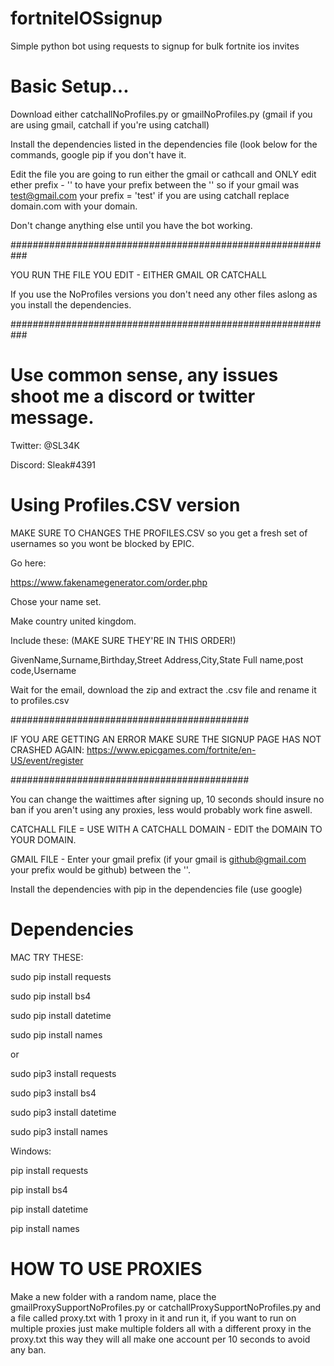 # fortniteIOSsignup
Simple python bot using requests to signup for bulk fortnite ios invites


# Basic Setup...

Download either catchallNoProfiles.py or gmailNoProfiles.py (gmail if you are using gmail, catchall if you're using catchall)

Install the dependencies listed in the dependencies file (look below for the commands, google pip if you don't have it.

Edit the file you are going to run either the gmail or cathcall and ONLY edit ether prefix - '' to have your prefix between the '' so if your gmail was test@gmail.com your prefix = 'test' if you are using catchall replace domain.com with your domain.

Don't change anything else until you have the bot working.


###########################################################

YOU RUN THE FILE YOU EDIT - EITHER GMAIL OR CATCHALL

If you use the NoProfiles versions you don't need any other files aslong as you install the dependencies.

###########################################################

# Use common sense, any issues shoot me a discord or twitter message.

Twitter: @SL34K

Discord: Sleak#4391

# Using Profiles.CSV version

MAKE SURE TO CHANGES THE PROFILES.CSV so you get a fresh set of usernames so you wont be blocked by EPIC.

Go here:

https://www.fakenamegenerator.com/order.php

Chose your name set.

Make country united kingdom.

Include these: (MAKE SURE THEY'RE IN THIS ORDER!)

GivenName,Surname,Birthday,Street Address,City,State Full name,post code,Username

Wait for the email, download the zip and extract the .csv file and rename it to profiles.csv


###########################################

IF YOU ARE GETTING AN ERROR MAKE SURE THE SIGNUP PAGE HAS NOT CRASHED AGAIN: https://www.epicgames.com/fortnite/en-US/event/register

###########################################

You can change the waittimes after signing up, 10 seconds should insure no ban if you aren't using any proxies, less would probably work fine aswell.

CATCHALL FILE = USE WITH A CATCHALL DOMAIN - EDIT the DOMAIN TO YOUR DOMAIN.

GMAIL FILE - Enter your gmail prefix (if your gmail is github@gmail.com your prefix would be github) between the ''.

Install the dependencies with pip in the dependencies file (use google)

# Dependencies 

MAC TRY THESE:

sudo pip install requests

sudo pip install bs4

sudo pip install datetime

sudo pip install names

or

sudo pip3 install requests

sudo pip3 install bs4

sudo pip3 install datetime

sudo pip3 install names

Windows:

pip install requests

pip install bs4

pip install datetime

pip install names

# HOW TO USE PROXIES
Make a new folder with a random name, place the gmailProxySupportNoProfiles.py or catchallProxySupportNoProfiles.py and a file called proxy.txt with 1 proxy in it and run it, if you want to run on multiple proxies just make multiple folders all with a different proxy in the proxy.txt this way they will all make one account per 10 seconds to avoid any ban.
